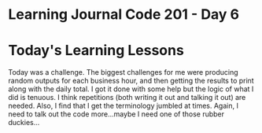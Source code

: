 # Learning Journal Code 201 - Day 6

# Today's Learning Lessons

Today was a challenge.  The biggest challenges for me were producing random outputs for each business hour, and then getting the results to print along with the daily total.  I got it done with some help but the logic of what I did is tenuous.  I think repetitions (both writing it out and talking it out) are needed.  Also, I find that I get the terminology jumbled at times.  Again, I need to talk out the code more...maybe I need one of those rubber duckies...
